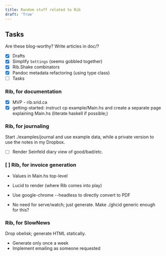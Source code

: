 ```yaml
---
title: Random stuff related to Rib
draft: 'True'
---
```


## Tasks

Are these blog-worthy? Write articles in doc/?

- [X] Drafts
- [X] Simplify `Settings` (seems gobbled together)
- [X] Rib.Shake combinators
- [X] Pandoc metadata refactoring (using type class)
- [ ] Tasks

### Rib, for documentation

- [X] MVP - rib.srid.ca
- [X] getting-started: instruct cp example/Main.hs and create a separate page
      explaining Main.hs (literate haskell if possible;)

### Rib, for journaling

Start ./examples/journal and use example data, while a private version to use
the notes in my Dropbox.

- [ ] Render Seinfeld diary view of good/bad/etc.

### [ ] Rib, for invoice generation

- Values in Main.hs top-level
- Lucid to render (where Rib comes into play)
- Use google-chrome --headless to directly convert to PDF

- No need for serve/watch; just generate. Make ./ghcid generic enough for this?

### Rib, for SlowNews

Drop obelisk; generate HTML statically.

- Generate only once a week
- Implement emailing as someone requested
